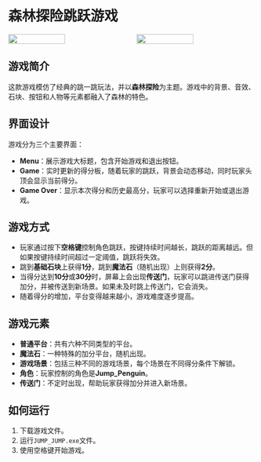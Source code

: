 # 森林探险跳跃游戏

<div style="display: flex; justify-content: space-between;">
  <img src="https://github.com/user-attachments/assets/a3d14c35-8009-45d0-af5a-40947375126f" width="48%" />
  <img src="https://github.com/user-attachments/assets/7c53a381-d7e8-4b38-97a7-e7d0fb43ca9f" width="48%" />
</div>

## 游戏简介

这款游戏模仿了经典的跳一跳玩法，并以**森林探险**为主题。游戏中的背景、音效、石块、按钮和人物等元素都融入了森林的特色。

## 界面设计

游戏分为三个主要界面：

- **Menu**：展示游戏大标题，包含开始游戏和退出按钮。
- **Game**：实时更新的得分板，随着玩家的跳跃，背景会动态移动，同时玩家头顶会显示当前得分。
- **Game Over**：显示本次得分和历史最高分，玩家可以选择重新开始或退出游戏。

## 游戏方式

- 玩家通过按下**空格键**控制角色跳跃，按键持续时间越长，跳跃的距离越远。但如果按键持续时间超过一定阈值，跳跃将失效。
- 跳到**基础石块**上获得**1分**，跳到**魔法石**（随机出现）上则获得**2分**。
- 当得分达到**10分**或**30分**时，屏幕上会出现**传送门**，玩家可以跳进传送门获得加分，并被传送到新场景。如果未及时跳上传送门，它会消失。
- 随着得分的增加，平台变得越来越小，游戏难度逐步提高。

## 游戏元素

- **普通平台**：共有六种不同类型的平台。
- **魔法石**：一种特殊的加分平台，随机出现。
- **游戏场景**：包括三种不同的游戏场景，每个场景在不同得分条件下解锁。
- **角色**：玩家控制的角色是**Jump_Penguin**。
- **传送门**：不定时出现，帮助玩家获得加分并进入新场景。

## 如何运行

1. 下载游戏文件。
2. 运行`JUMP_JUMP.exe`文件。
3. 使用空格键开始游戏。


